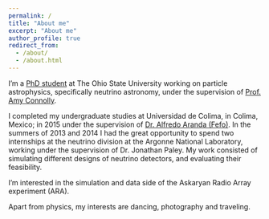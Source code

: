 ```yaml
---
permalink: /
title: "About me"
excerpt: "About me"
author_profile: true
redirect_from: 
  - /about/
  - /about.html
---
```


I’m a [PhD student](https://ccapp.osu.edu/people/torresespinosa.1) at The Ohio State University working on particle astrophysics, specifically neutrino astronomy, under the supervision of [Prof. Amy Connolly](https://physics.osu.edu/people/hill.1370).

I completed my undergraduate studies at Universidad de Colima, in Colima, Mexico; in 2015 under the supervision of [Dr. Alfredo Aranda (Fefo)](https://www.dunescience.org/facesofdune/alfredo-fefo-aranda/). In the summers of 2013 and 2014 I had the great opportunity to spend two internships at the neutrino division at the Argonne National Laboratory, working under the supervision of Dr. Jonathan Paley. My work consisted of simulating different designs of neutrino detectors, and evaluating their feasibility.

I’m interested in the simulation and data side of the Askaryan Radio Array experiment (ARA).

Apart from physics, my interests are dancing, photography and traveling.

